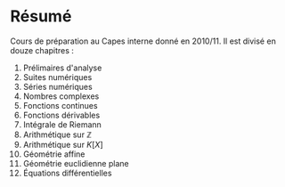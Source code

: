 # Résumé

Cours de préparation au Capes interne donné en 2010/11. Il est divisé en douze
chapitres :

1. Prélimaires d'analyse
2. Suites numériques
3. Séries numériques
4. Nombres complexes
5. Fonctions continues
6. Fonctions dérivables
7. Intégrale de Riemann
8. Arithmétique sur $\mathbb Z$
9. Arithmétique sur $K[X]$
10. Géométrie affine
11. Géométrie euclidienne plane
12. Équations différentielles
